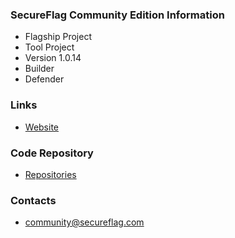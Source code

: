 ### SecureFlag Community Edition Information
* Flagship Project
* Tool Project
* Version 1.0.14
* Builder
* Defender

### Links
* [Website](https://community.secureflag.com/)

### Code Repository
* [Repositories](https://gitlab.com/secureflag-community)

### Contacts
* [community@secureflag.com](mailto://community@secureflag.com)
